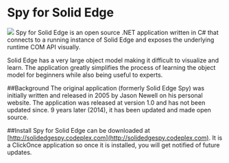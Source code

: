 Spy for Solid Edge
================
![](https://raw.githubusercontent.com/SolidEdgeCommunity/SolidEdgeSpy/master/media/screenshot.png)
Spy for Solid Edge is an open source .NET application written in C# that connects to a running instance of Solid Edge and exposes the underlying runtime COM API visually.

Solid Edge has a very large object model making it difficult to visualize and learn. The application greatly simplifies the process of learning the object model for beginners while also being useful to experts.

##Background
The original application (formerly Solid Edge Spy) was initially written and released in 2005 by Jason Newell on his personal website. The application was released at version 1.0 and has not been updated since. 9 years later (2014), it has been updated and made open source. 

##Install
Spy for Solid Edge can be downloaded at [http://solidedgespy.codeplex.com](http://solidedgespy.codeplex.com). It is a ClickOnce application so once it is installed, you will get notified of future updates.

